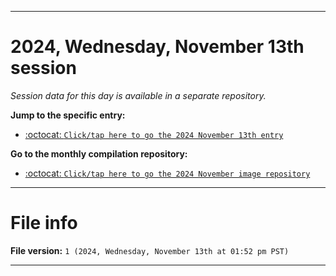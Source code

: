 
***

# 2024, Wednesday, November 13th session

_Session data for this day is available in a separate repository._

**Jump to the specific entry:**

- [:octocat: `Click/tap here to go the 2024 November 13th entry`](https://github.com/seanpm2001/SeansLifeArchive_Images_MotorWorld_CarFactory_Y2024_V11/tree/SeansLifeArchive_Images_MotorWorld_CarFactory_Y2024_V11_Main-dev/2024/11_November/13/)

**Go to the monthly compilation repository:**

- [:octocat: `Click/tap here to go the 2024 November image repository`](https://github.com/seanpm2001/SeansLifeArchive_Images_MotorWorld_CarFactory_Y2024_V11/)

***

# File info

**File version:** `1 (2024, Wednesday, November 13th at 01:52 pm PST)`

***
